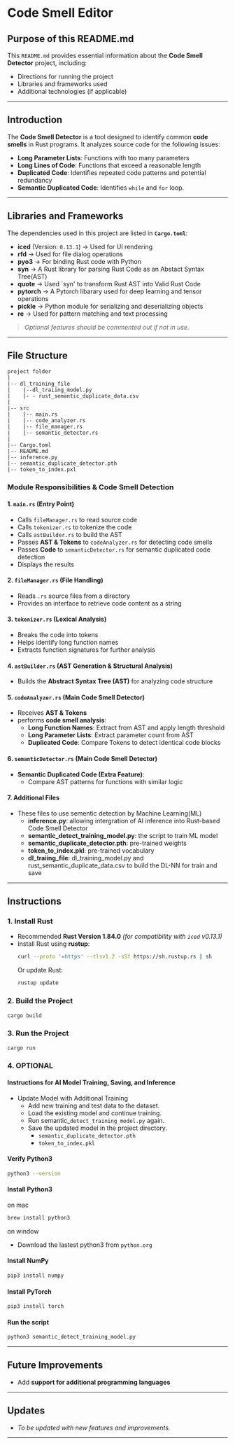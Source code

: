 # **Code Smell Editor**  

## **Purpose of this README.md**  
This `README.md` provides essential information about the **Code Smell Detector** project, including:  
- Directions for running the project  
- Libraries and frameworks used  
- Additional technologies (if applicable)  

---

## **Introduction**  
The **Code Smell Detector** is a tool designed to identify common **code smells** in Rust programs. It analyzes source code for the following issues:  
- **Long Parameter Lists**: Functions with too many parameters  
- **Long Lines of Code**: Functions that exceed a reasonable length  
- **Duplicated Code**: Identifies repeated code patterns and potential redundancy  
- **Semantic Duplicated Code**: Identifies `while` and `for` loop. 

---

## **Libraries and Frameworks**  
The dependencies used in this project are listed in **`Cargo.toml`**:  
- **iced** (Version: `0.13.1`) → Used for UI rendering  
- **rfd** → Used for file dialog operations  
- **pyo3** → For binding Rust code with Python
- **syn** → A Rust library for parsing Rust Code as an Abstact Syntax Tree(AST)
- **quote** → Used `syn' to transform Rust AST into Valid Rust Code
- **pytorch** → A Pytorch libarary used for deep learning and tensor operations  
- **pickle** → Python module for serializing and deserializing objects
- **re** → Used for pattern matching and text processing

> *Optional features should be commented out if not in use.*  

---

## **File Structure**  

```
project folder
|
|-- dl_training_file
|    |--dl_traiing_model.py
|    |- - rust_semantic_duplicate_data.csv
|
|-- src
|    |-- main.rs
|    |-- code_analyzer.rs
|    |-- file_manager.rs 
|    |-- semantic_detector.rs 
|
|-- Cargo.toml
|-- README.md
|-- inference.py
|-- semantic_duplicate_detector.pth
|-- token_to_index.pxl

```

### **Module Responsibilities & Code Smell Detection**  

#### **1. `main.rs` (Entry Point)**  
- Calls `fileManager.rs` to read source code  
- Calls `tokenizer.rs` to tokenize the code  
- Calls `astBuilder.rs` to build the AST  
- Passes **AST & Tokens** to `codeAnalyzer.rs` for detecting code smells 
- Passes **Code** to `semanticDetector.rs` for semantic duplicated code detection
- Displays the results  

#### **2. `fileManager.rs` (File Handling)**  
- Reads `.rs` source files from a directory  
- Provides an interface to retrieve code content as a string  

#### **3. `tokenizer.rs` (Lexical Analysis)**  
- Breaks the code into tokens  
- Helps identify long function names  
- Extracts function signatures for further analysis  

#### **4. `astBuilder.rs` (AST Generation & Structural Analysis)**  
- Builds the **Abstract Syntax Tree (AST)** for analyzing code structure

#### **5. `codeAnalyzer.rs` (Main Code Smell Detector)**  
- Receives **AST & Tokens**
- performs **code smell analysis**:  
  - **Long Function Names**: Extract from AST and apply length threshold  
  - **Long Parameter Lists**: Extract parameter count from AST  
  - **Duplicated Code**: Compare Tokens to detect identical code blocks  

#### **6. `semanticDetector.rs` (Main Code Smell Detector)**
  - **Semantic Duplicated Code (Extra Feature)**:  
    - Compare AST patterns for functions with similar logic  

#### **7. Additional Files**
  - These files to use sementic detection by Machine Learning(ML)
    - **inference.py**: allowing intergration of AI inference into Rust-based Code Smell Detector
    - **semantic_detect_training_model.py**: the script to train ML model 
    - **semantic_duplicate_detector.pth**: pre-trained weights
    - **token_to_index.pkl**: pre-trained vocabulary
    - **dl_traiing_file**: dl_training_model.py and rust_semantic_duplicate_data.csv to build the DL-NN for train and save

---

## **Instructions**  

### **1. Install Rust**  
- Recommended **Rust Version 1.84.0** *(for compatibility with `iced` v0.13.1)*  
- Install Rust using **rustup**:  
  ```sh
  curl --proto '=https' --tlsv1.2 -sSf https://sh.rustup.rs | sh
  ```
  Or update Rust:  
  ```sh
  rustup update
  ```

### **2. Build the Project**  
```sh
cargo build
```

### **3. Run the Project**  
```sh
cargo run
```

### **4. OPTIONAL**
#### **Instructions for AI Model Training, Saving, and Inference**
- Update Model with Additional Training
    - Add new training and test data to the dataset.
    - Load the existing model and continue training.
    - Run semantic_`detect_training_model.py` again.
    - Save the updated model in the project directory.
      - `semantic_duplicate_detector.pth`
      - `token_to_index.pkl`

#### **Verify Python3**
```sh
python3 --version
```

#### **Install Python3**
on mac
```sh
brew install python3
```
on window
- Download the lastest python3 from `python.org`

#### **Install NumPy**
```sh
pip3 install numpy
```

#### **Install PyTorch**
```sh
pip3 install torch
```

#### **Run the script**
```sh
python3 semantic_detect_training_model.py
```

---

## **Future Improvements**  
- Add **support for additional programming languages**  

---

## **Updates**  
- *To be updated with new features and improvements.*  

---
